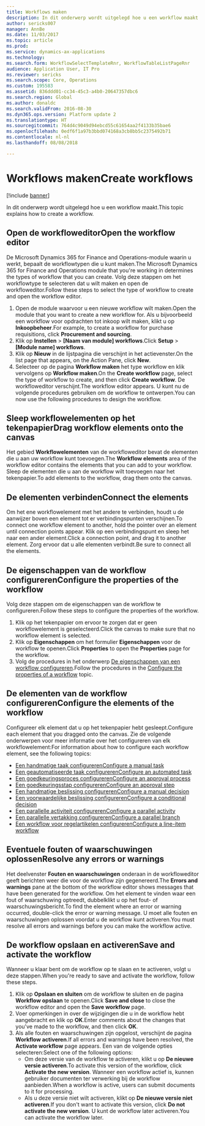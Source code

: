 ```yaml
---
title: Workflows maken
description: In dit onderwerp wordt uitgelegd hoe u een workflow maakt.
author: sericks007
manager: AnnBe
ms.date: 11/03/2017
ms.topic: article
ms.prod: 
ms.service: dynamics-ax-applications
ms.technology: 
ms.search.form: WorkflowSelectTemplateRnr, WorkflowTableListPageRnr
audience: Application User, IT Pro
ms.reviewer: sericks
ms.search.scope: Core, Operations
ms.custom: 195583
ms.assetid: 836ddd01-cc34-45c3-a4b0-20647357dbc6
ms.search.region: Global
ms.author: donaldc
ms.search.validFrom: 2016-08-30
ms.dyn365.ops.version: Platform update 2
ms.translationtype: HT
ms.sourcegitcommit: 764d4c9049d94ebcd55c61654aa2f4133b35bae6
ms.openlocfilehash: 0edf6f1a97b3bbd074168a3cb8bb5c2375492b71
ms.contentlocale: nl-nl
ms.lasthandoff: 08/08/2018

---
```


# <a name="create-workflows"></a><span data-ttu-id="2d4db-103">Workflows maken</span><span class="sxs-lookup"><span data-stu-id="2d4db-103">Create workflows</span></span>

[!include [banner](../includes/banner.md)]

<span data-ttu-id="2d4db-104">In dit onderwerp wordt uitgelegd hoe u een workflow maakt.</span><span class="sxs-lookup"><span data-stu-id="2d4db-104">This topic explains how to create a workflow.</span></span>

<a name="open-the-workflow-editor"></a><span data-ttu-id="2d4db-105">Open de workfloweditor</span><span class="sxs-lookup"><span data-stu-id="2d4db-105">Open the workflow editor</span></span>
------------------------

<span data-ttu-id="2d4db-106">De Microsoft Dynamics 365 for Finance and Operations-module waarin u werkt, bepaalt de workflowtypen die u kunt maken.</span><span class="sxs-lookup"><span data-stu-id="2d4db-106">The Microsoft Dynamics 365 for Finance and Operations module that you're working in determines the types of workflow that you can create.</span></span> <span data-ttu-id="2d4db-107">Volg deze stappen om het workflowtype te selecteren dat u wilt maken en open de workfloweditor.</span><span class="sxs-lookup"><span data-stu-id="2d4db-107">Follow these steps to select the type of workflow to create and open the workflow editor.</span></span>

1.  <span data-ttu-id="2d4db-108">Open de module waarvoor u een nieuwe workflow wilt maken.</span><span class="sxs-lookup"><span data-stu-id="2d4db-108">Open the module that you want to create a new workflow for.</span></span> <span data-ttu-id="2d4db-109">Als u bijvoorbeeld een workflow voor opdrachten tot inkoop wilt maken, klikt u op **Inkoopbeheer**.</span><span class="sxs-lookup"><span data-stu-id="2d4db-109">For example, to create a workflow for purchase requisitions, click **Procurement and sourcing**.</span></span>
2.  <span data-ttu-id="2d4db-110">Klik op **Instellen** &gt; **\[Naam van module\] workflows**.</span><span class="sxs-lookup"><span data-stu-id="2d4db-110">Click **Setup** &gt; **\[Module name\] workflows**.</span></span>
3.  <span data-ttu-id="2d4db-111">Klik op **Nieuw** in de lijstpagina die verschijnt in het actievenster.</span><span class="sxs-lookup"><span data-stu-id="2d4db-111">On the list page that appears, on the Action Pane, click **New**.</span></span>
4.  <span data-ttu-id="2d4db-112">Selecteer op de pagina **Workflow maken** het type workflow en klik vervolgens op **Workflow maken**.</span><span class="sxs-lookup"><span data-stu-id="2d4db-112">On the **Create workflow** page, select the type of workflow to create, and then click **Create workflow**.</span></span> <span data-ttu-id="2d4db-113">De workfloweditor verschijnt.</span><span class="sxs-lookup"><span data-stu-id="2d4db-113">The workflow editor appears.</span></span> <span data-ttu-id="2d4db-114">U kunt nu de volgende procedures gebruiken om de workflow te ontwerpen.</span><span class="sxs-lookup"><span data-stu-id="2d4db-114">You can now use the following procedures to design the workflow.</span></span>

## <a name="drag-workflow-elements-onto-the-canvas"></a><span data-ttu-id="2d4db-115">Sleep workflowelementen op het tekenpapier</span><span class="sxs-lookup"><span data-stu-id="2d4db-115">Drag workflow elements onto the canvas</span></span>
<span data-ttu-id="2d4db-116">Het gebied **Workflowelementen** van de workfloweditor bevat de elementen die u aan uw workflow kunt toevoegen.</span><span class="sxs-lookup"><span data-stu-id="2d4db-116">The **Workflow elements** area of the workflow editor contains the elements that you can add to your workflow.</span></span> <span data-ttu-id="2d4db-117">Sleep de elementen die u aan de workflow wilt toevoegen naar het tekenpapier.</span><span class="sxs-lookup"><span data-stu-id="2d4db-117">To add elements to the workflow, drag them onto the canvas.</span></span>

## <a name="connect-the-elements"></a><span data-ttu-id="2d4db-118">De elementen verbinden</span><span class="sxs-lookup"><span data-stu-id="2d4db-118">Connect the elements</span></span>
<span data-ttu-id="2d4db-119">Om het ene workflowelement met het andere te verbinden, houdt u de aanwijzer boven een element tot er verbindingspunten verschijnen.</span><span class="sxs-lookup"><span data-stu-id="2d4db-119">To connect one workflow element to another, hold the pointer over an element until connection points appear.</span></span> <span data-ttu-id="2d4db-120">Klik op een verbindingspunt en sleep het naar een ander element.</span><span class="sxs-lookup"><span data-stu-id="2d4db-120">Click a connection point, and drag it to another element.</span></span> <span data-ttu-id="2d4db-121">Zorg ervoor dat u alle elementen verbindt.</span><span class="sxs-lookup"><span data-stu-id="2d4db-121">Be sure to connect all the elements.</span></span>

## <a name="configure-the-properties-of-the-workflow"></a><span data-ttu-id="2d4db-122">De eigenschappen van de workflow configureren</span><span class="sxs-lookup"><span data-stu-id="2d4db-122">Configure the properties of the workflow</span></span>
<span data-ttu-id="2d4db-123">Volg deze stappen om de eigenschappen van de workflow te configureren.</span><span class="sxs-lookup"><span data-stu-id="2d4db-123">Follow these steps to configure the properties of the workflow.</span></span>

1.  <span data-ttu-id="2d4db-124">Klik op het tekenpapier om ervoor te zorgen dat er geen workflowelement is geselecteerd.</span><span class="sxs-lookup"><span data-stu-id="2d4db-124">Click the canvas to make sure that no workflow element is selected.</span></span>
2.  <span data-ttu-id="2d4db-125">Klik op **Eigenschappen** om het formulier **Eigenschappen** voor de workflow te openen.</span><span class="sxs-lookup"><span data-stu-id="2d4db-125">Click **Properties** to open the **Properties** page for the workflow.</span></span>
3.  <span data-ttu-id="2d4db-126">Volg de procedures in het onderwerp [De eigenschappen van een workflow configureren](configure-workflow-properties.md).</span><span class="sxs-lookup"><span data-stu-id="2d4db-126">Follow the procedures in the [Configure the properties of a workflow](configure-workflow-properties.md) topic.</span></span>

## <a name="configure-the-elements-of-the-workflow"></a><span data-ttu-id="2d4db-127">De elementen van de workflow configureren</span><span class="sxs-lookup"><span data-stu-id="2d4db-127">Configure the elements of the workflow</span></span>
<span data-ttu-id="2d4db-128">Configureer elk element dat u op het tekenpapier hebt gesleept.</span><span class="sxs-lookup"><span data-stu-id="2d4db-128">Configure each element that you dragged onto the canvas.</span></span> <span data-ttu-id="2d4db-129">Zie de volgende onderwerpen voor meer informatie over het configureren van elk workflowelement:</span><span class="sxs-lookup"><span data-stu-id="2d4db-129">For information about how to configure each workflow element, see the following topics:</span></span>

-   [<span data-ttu-id="2d4db-130">Een handmatige taak configureren</span><span class="sxs-lookup"><span data-stu-id="2d4db-130">Configure a manual task</span></span>](configure-manual-task-workflow.md)
-   [<span data-ttu-id="2d4db-131">Een geautomatiseerde taak configureren</span><span class="sxs-lookup"><span data-stu-id="2d4db-131">Configure an automated task</span></span>](configure-automated-task-workflow.md)
-   [<span data-ttu-id="2d4db-132">Een goedkeuringsproces configureren</span><span class="sxs-lookup"><span data-stu-id="2d4db-132">Configure an approval process</span></span>](configure-approval-process-workflow.md)
-   [<span data-ttu-id="2d4db-133">Een goedkeuringsstap configureren</span><span class="sxs-lookup"><span data-stu-id="2d4db-133">Configure an approval step</span></span>](configure-approval-step-workflow.md)
-   [<span data-ttu-id="2d4db-134">Een handmatige beslissing configureren</span><span class="sxs-lookup"><span data-stu-id="2d4db-134">Configure a manual decision</span></span>](configure-manual-decision-workflow.md)
-   [<span data-ttu-id="2d4db-135">Een voorwaardelijke beslissing configureren</span><span class="sxs-lookup"><span data-stu-id="2d4db-135">Configure a conditional decision</span></span>](configure-conditional-decision-workflow.md)
-   [<span data-ttu-id="2d4db-136">Een parallelle activiteit configureren</span><span class="sxs-lookup"><span data-stu-id="2d4db-136">Configure a parallel activity</span></span>](configure-parallel-activity-workflow.md)
-   [<span data-ttu-id="2d4db-137">Een parallelle vertakking configureren</span><span class="sxs-lookup"><span data-stu-id="2d4db-137">Configure a parallel branch</span></span>](configure-parallel-branch-workflow.md)
-   [<span data-ttu-id="2d4db-138">Een workflow voor regelartikelen configureren</span><span class="sxs-lookup"><span data-stu-id="2d4db-138">Configure a line-item workflow</span></span>](configure-line-item-workflow.md)

## <a name="resolve-any-errors-or-warnings"></a><span data-ttu-id="2d4db-139">Eventuele fouten of waarschuwingen oplossen</span><span class="sxs-lookup"><span data-stu-id="2d4db-139">Resolve any errors or warnings</span></span>
<span data-ttu-id="2d4db-140">Het deelvenster **Fouten en waarschuwingen** onderaan in de workfloweditor geeft berichten weer die voor de workflow zijn gegenereerd.</span><span class="sxs-lookup"><span data-stu-id="2d4db-140">The **Errors and warnings** pane at the bottom of the workflow editor shows messages that have been generated for the workflow.</span></span> <span data-ttu-id="2d4db-141">Om het element te vinden waar een fout of waarschuwing optreedt, dubbelklikt u op het fout- of waarschuwingsbericht.</span><span class="sxs-lookup"><span data-stu-id="2d4db-141">To find the element where an error or warning occurred, double-click the error or warning message.</span></span> <span data-ttu-id="2d4db-142">U moet alle fouten en waarschuwingen oplossen voordat u de workflow kunt activeren.</span><span class="sxs-lookup"><span data-stu-id="2d4db-142">You must resolve all errors and warnings before you can make the workflow active.</span></span>

## <a name="save-and-activate-the-workflow"></a><span data-ttu-id="2d4db-143">De workflow opslaan en activeren</span><span class="sxs-lookup"><span data-stu-id="2d4db-143">Save and activate the workflow</span></span>
<span data-ttu-id="2d4db-144">Wanneer u klaar bent om de workflow op te slaan en te activeren, volgt u deze stappen.</span><span class="sxs-lookup"><span data-stu-id="2d4db-144">When you're ready to save and activate the workflow, follow these steps.</span></span>

1.  <span data-ttu-id="2d4db-145">Klik op **Opslaan en sluiten** om de workflow te sluiten en de pagina **Workflow opslaan** te openen.</span><span class="sxs-lookup"><span data-stu-id="2d4db-145">Click **Save and close** to close the workflow editor and open the **Save workflow** page.</span></span>
2.  <span data-ttu-id="2d4db-146">Voer opmerkingen in over de wijzigingen die u in de workflow hebt aangebracht en klik op **OK**.</span><span class="sxs-lookup"><span data-stu-id="2d4db-146">Enter comments about the changes that you've made to the workflow, and then click **OK**.</span></span>
3.  <span data-ttu-id="2d4db-147">Als alle fouten en waarschuwingen zijn opgelost, verschijnt de pagina **Workflow activeren**.</span><span class="sxs-lookup"><span data-stu-id="2d4db-147">If all errors and warnings have been resolved, the **Activate workflow** page appears.</span></span> <span data-ttu-id="2d4db-148">Een van de volgende opties selecteren:</span><span class="sxs-lookup"><span data-stu-id="2d4db-148">Select one of the following options:</span></span>
    -   <span data-ttu-id="2d4db-149">Om deze versie van de workflow te activeren, klikt u op **De nieuwe versie activeren**.</span><span class="sxs-lookup"><span data-stu-id="2d4db-149">To activate this version of the workflow, click **Activate the new version**.</span></span> <span data-ttu-id="2d4db-150">Wanneer een workflow actief is, kunnen gebruiker documenten ter verwerking bij de workflow aanbieden.</span><span class="sxs-lookup"><span data-stu-id="2d4db-150">When a workflow is active, users can submit documents to it for processing.</span></span>
    -   <span data-ttu-id="2d4db-151">Als u deze versie niet wilt activeren, klikt op **De nieuwe versie niet activeren**.</span><span class="sxs-lookup"><span data-stu-id="2d4db-151">If you don't want to activate this version, click **Do not activate the new version**.</span></span> <span data-ttu-id="2d4db-152">U kunt de workflow later activeren.</span><span class="sxs-lookup"><span data-stu-id="2d4db-152">You can activate the workflow later.</span></span>






